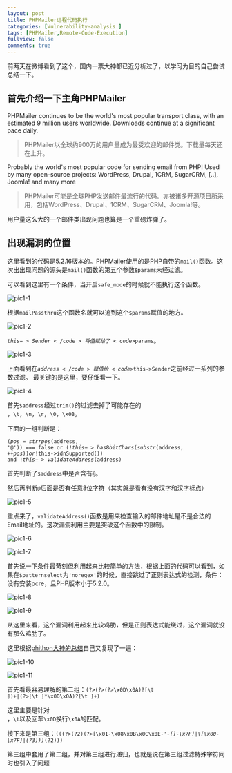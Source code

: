 ```yaml
---
layout: post
title: PHPMailer远程代码执行
categories: [Vulnerability-analysis ]
tags: [PHPMailer,Remote-Code-Execution]
fullview: false
comments: true
---
```

前两天在微博看到了这个，国内一票大神都已近分析过了，以学习为目的自己尝试总结一下。

## 首先介绍一下主角PHPMailer ##

PHPMailer continues to be the world's most popular transport class, with an
estimated 9 million users worldwide. Downloads continue at a significant
pace daily.

>PHPMailer以全球约900万的用户量成为最受欢迎的邮件类。下载量每天还在上升。

Probably the world's most popular code for sending email from PHP!
Used by many open-source projects: WordPress, Drupal, 1CRM, SugarCRM, [..],
Joomla! and many more

>PHPMailer可能是全球PHP发送邮件最流行的代码。亦被诸多开源项目所采用，包括WordPress、Drupal、1CRM、SugarCRM、Joomla!等。

用户量这么大的一个邮件类出现问题也算是一个重磅炸弹了。

## 出现漏洞的位置 ##

这里看到的代码是5.2.16版本的。PHPMailer使用的是PHP自带的<code>mail()</code>函数。这次出出现问题的源头是<code>mail()</code>函数的第五个参数<code>$params</code>未经过滤。

可以看到这里有一个条件，当开启<code>safe_mode</code>的时候就不能执行这个函数。

![pic1-1](http://o8lgx56x1.bkt.clouddn.com/blog/img/phpmailer-1-1.png)

根据<code>mailPassthru</code>这个函数名就可以追到这个<code>$params</code>赋值的地方。

![pic1-2](http://o8lgx56x1.bkt.clouddn.com/blog/img/phpmailer-1-2.png)

<code>$this->Sender</code>将值赋给了<code>$params</code>。

![pic1-3](http://o8lgx56x1.bkt.clouddn.com/blog/img/phpmailer-1-3.png)

上面看到在<code>$address</code>赋值给<code>$this->Sender</code>之前经过一系列的参数过滤。
最关键的是这里，要仔细看一下。

![pic1-4](http://o8lgx56x1.bkt.clouddn.com/blog/img/phpmailer-1-4.png)

首先<code>$address</code>经过<code>trim()</code>的过滤去掉了可能存在的<code> </code>，<code>\t</code>，<code>\n</code>，<code>\r</code>，<code>\0</code>，<code>\x0B</code>。

下面的一组判断是：

<code>($pos = strrpos($address, '@')) === false or
(!$this->has8bitChars(substr($address, ++$pos)) or 
!$this->idnSupported()) and
!$this->validateAddress($address)</code>

首先判断了<code>$address</code>中是否含有<code>@</code>。

然后再判断<code>@</code>后面是否有任意8位字符（其实就是看有没有汉字和汉字标点）

![pic1-5](http://o8lgx56x1.bkt.clouddn.com/blog/img/phpmailer-1-5.png)

重点来了，<code>validateAddress()</code>函数是用来检查输入的邮件地址是不是合法的Email地址的。这次漏洞利用主要是突破这个函数中的限制。

![pic1-6](http://o8lgx56x1.bkt.clouddn.com/blog/img/phpmailer-1-6.png)

![pic1-7](http://o8lgx56x1.bkt.clouddn.com/blog/img/phpmailer-1-7.png)

首先说一下条件最苛刻但利用起来比较简单的方法，根据上面的代码可以看到，如果在<code>$patternselect</code>为<code>'noregex'</code>的时候，直接跳过了正则表达式的检测，条件：没有安装pcre，且PHP版本小于5.2.0。

![pic1-8](http://o8lgx56x1.bkt.clouddn.com/blog/img/phpmailer-1-8.png)

![pic1-9](http://o8lgx56x1.bkt.clouddn.com/blog/img/phpmailer-1-9.png)

从这里来看，这个漏洞利用起来比较鸡肋，但是正则表达式能绕过，这个漏洞就没有那么鸡肋了。

这里根据[phithon大神的总结](https://www.leavesongs.com/PENETRATION/how-to-analyze-long-regex.html)自己又复现了一遍：

![pic1-10]()

![pic1-11]()

首先看最容易理解的第二组：<code>(?>(?>(?>\x0D\x0A)?[\t ])+|(?>[\t ]*\x0D\x0A)?[\t ]+)</code>

这里主要是针对<code> </code>，<code>\t</code>以及回车<code>\x0D</code>换行<code>\x0A</code>的匹配。

接下来是第三组：<code>(\((?>(?2)(?>[\x01-\x08\x0B\x0C\x0E-\'*-\[\]-\x7F]|\\\[\x00-\x7F]|(?3)))*(?2)\))</code>

第三组中套用了第二组，并对第三组进行递归，也就是说在第三组过滤特殊字符同时也引入了问题




